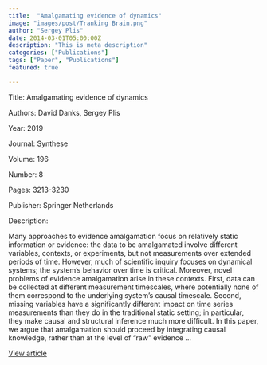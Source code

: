 ```yaml
---
title:  "Amalgamating evidence of dynamics"
image: "images/post/Tranking Brain.png"
author: "Sergey Plis"
date: 2014-03-01T05:00:00Z
description: "This is meta description"
categories: ["Publications"]
tags: ["Paper", "Publications"]
featured: true

---
```

Title: Amalgamating evidence of dynamics
  
Authors: David Danks, Sergey Plis
  
Year: 2019
  
Journal: Synthese
  
Volume: 196
  
Number: 8
  
Pages: 3213-3230
  
Publisher: Springer Netherlands
  
Description:
  
Many approaches to evidence amalgamation focus on relatively static information or evidence: the data to be amalgamated involve different variables, contexts, or experiments, but not measurements over extended periods of time. However, much of scientific inquiry focuses on dynamical systems; the system’s behavior over time is critical. Moreover, novel problems of evidence amalgamation arise in these contexts. First, data can be collected at different measurement timescales, where potentially none of them correspond to the underlying system’s causal timescale. Second, missing variables have a significantly different impact on time series measurements than they do in the traditional static setting; in particular, they make causal and structural inference much more difficult. In this paper, we argue that amalgamation should proceed by integrating causal knowledge, rather than at the level of “raw” evidence …

  
[View article](https://link.springer.com/article/10.1007/s11229-017-1568-8)  
